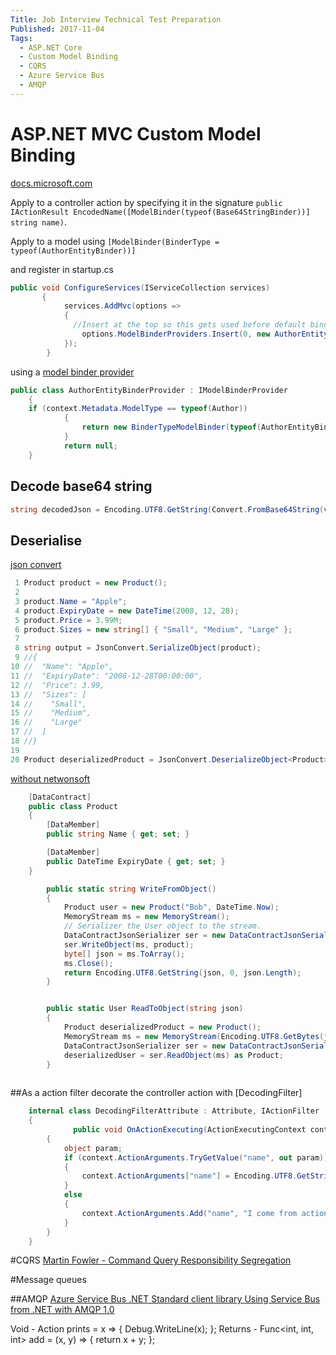 ```yaml
---
Title: Job Interview Technical Test Preparation
Published: 2017-11-04
Tags: 
  - ASP.NET Core
  - Custom Model Binding
  - CQRS
  - Azure Service Bus
  - AMQP
---
```


# ASP.NET MVC Custom Model Binding
[docs.microsoft.com](https://docs.microsoft.com/en-us/aspnet/core/mvc/advanced/custom-model-binding)

Apply to a controller action by specifying it in the signature `public IActionResult EncodedName([ModelBinder(typeof(Base64StringBinder))] string name)`.

Apply to a model using `[ModelBinder(BinderType = typeof(AuthorEntityBinder))]`

and register in startup.cs
``` csharp
public void ConfigureServices(IServiceCollection services)
       {
            services.AddMvc(options =>
            {
              //Insert at the top so this gets used before default binder
                options.ModelBinderProviders.Insert(0, new AuthorEntityBinderProvider());
            });
        }
```

using a [model binder provider](https://github.com/aspnet/Docs/tree/master/aspnetcore/mvc/advanced/custom-model-binding/sample/CustomModelBindingSample)

``` csharp
public class AuthorEntityBinderProvider : IModelBinderProvider
    {
    if (context.Metadata.ModelType == typeof(Author))
            {
                return new BinderTypeModelBinder(typeof(AuthorEntityBinder));
            }
            return null;
    }
```

## Decode base64 string
``` csharp 
string decodedJson = Encoding.UTF8.GetString(Convert.FromBase64String(value));
```
## Deserialise
[json convert](https://www.newtonsoft.com/json/help/html/T_Newtonsoft_Json_JsonConvert.htm)
``` csharp
 1 Product product = new Product();
 2
 3 product.Name = "Apple";
 4 product.ExpiryDate = new DateTime(2008, 12, 28);
 5 product.Price = 3.99M;
 6 product.Sizes = new string[] { "Small", "Medium", "Large" };
 7
 8 string output = JsonConvert.SerializeObject(product);
 9 //{
10 //  "Name": "Apple",
11 //  "ExpiryDate": "2008-12-28T00:00:00",
12 //  "Price": 3.99,
13 //  "Sizes": [
14 //    "Small",
15 //    "Medium",
16 //    "Large"
17 //  ]
18 //}
19
20 Product deserializedProduct = JsonConvert.DeserializeObject<Product>(output);
```
[without netwonsoft](https://msdn.microsoft.com/en-us/library/windows/apps/system.runtime.serialization.json.datacontractjsonserializer(v=vs.105).aspx)
``` csharp
    [DataContract]
    public class Product
    {
        [DataMember]
        public string Name { get; set; }

        [DataMember]
        public DateTime ExpiryDate { get; set; }
    }

        public static string WriteFromObject()
        {
            Product user = new Product("Bob", DateTime.Now);
            MemoryStream ms = new MemoryStream();
            // Serializer the User object to the stream.
            DataContractJsonSerializer ser = new DataContractJsonSerializer(typeof(Product));
            ser.WriteObject(ms, product);
            byte[] json = ms.ToArray();
            ms.Close();
            return Encoding.UTF8.GetString(json, 0, json.Length);
        }


        public static User ReadToObject(string json)
        {
            Product deserializedProduct = new Product();
            MemoryStream ms = new MemoryStream(Encoding.UTF8.GetBytes(json));
            DataContractJsonSerializer ser = new DataContractJsonSerializer(deserializedUser.GetType());
            deserializedUser = ser.ReadObject(ms) as Product;
        }
            
```

##As a action filter
decorate the controller action with [DecodingFilter]
```csharp
    internal class DecodingFilterAttribute : Attribute, IActionFilter
    {
              public void OnActionExecuting(ActionExecutingContext context)
        {
            object param;
            if (context.ActionArguments.TryGetValue("name", out param))
            {
                context.ActionArguments["name"] = Encoding.UTF8.GetString(Convert.FromBase64String(param.ToString()));
            }
            else
            {
                context.ActionArguments.Add("name", "I come from action filter");
            }
        }
    }
```


#CQRS
[Martin Fowler - Command Query Responsibility Segregation](https://www.martinfowler.com/bliki/CQRS.html)


#Message queues

##AMQP
[Azure Service Bus .NET Standard client library ](https://www.nuget.org/packages/Microsoft.Azure.ServiceBus/)
[Using Service Bus from .NET with AMQP 1.0](https://docs.microsoft.com/en-us/azure/service-bus-messaging/service-bus-amqp-dotnet)

Void - Action<string> prints = x => { Debug.WriteLine(x); }; 
Returns - Func<int, int, int> add = (x, y) => { return x + y; };